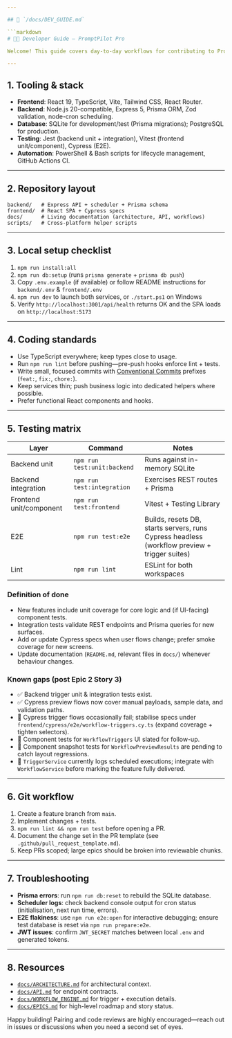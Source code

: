 ```yaml
---

## 📄 `/docs/DEV_GUIDE.md`

```markdown
# 🧑‍💻 Developer Guide — PromptPilot Pro

Welcome! This guide covers day-to-day workflows for contributing to PromptPilot Pro.

---
```


## 1. Tooling & stack
- **Frontend**: React 19, TypeScript, Vite, Tailwind CSS, React Router.
- **Backend**: Node.js 20-compatible, Express 5, Prisma ORM, Zod validation, node-cron scheduling.
- **Database**: SQLite for development/test (Prisma migrations); PostgreSQL for production.
- **Testing**: Jest (backend unit + integration), Vitest (frontend unit/component), Cypress (E2E).
- **Automation**: PowerShell & Bash scripts for lifecycle management, GitHub Actions CI.

---

## 2. Repository layout
```
backend/   # Express API + scheduler + Prisma schema
frontend/  # React SPA + Cypress specs
docs/      # Living documentation (architecture, API, workflows)
scripts/   # Cross-platform helper scripts
```

---

## 3. Local setup checklist
1. `npm run install:all`
2. `npm run db:setup` (runs `prisma generate` + `prisma db push`)
3. Copy `.env.example` (if available) or follow README instructions for `backend/.env` & `frontend/.env`
4. `npm run dev` to launch both services, or `./start.ps1` on Windows
5. Verify `http://localhost:3001/api/health` returns OK and the SPA loads on `http://localhost:5173`

---

## 4. Coding standards
- Use TypeScript everywhere; keep types close to usage.
- Run `npm run lint` before pushing—pre-push hooks enforce lint + tests.
- Write small, focused commits with [Conventional Commits](https://www.conventionalcommits.org/) prefixes (`feat:`, `fix:`, `chore:`).
- Keep services thin; push business logic into dedicated helpers where possible.
- Prefer functional React components and hooks.

---

## 5. Testing matrix

| Layer | Command | Notes |
|-------|---------|-------|
| Backend unit | `npm run test:unit:backend` | Runs against in-memory SQLite |
| Backend integration | `npm run test:integration` | Exercises REST routes + Prisma |
| Frontend unit/component | `npm run test:frontend` | Vitest + Testing Library |
| E2E | `npm run test:e2e` | Builds, resets DB, starts servers, runs Cypress headless (workflow preview + trigger suites) |
| Lint | `npm run lint` | ESLint for both workspaces |

### Definition of done
- New features include unit coverage for core logic and (if UI-facing) component tests.
- Integration tests validate REST endpoints and Prisma queries for new surfaces.
- Add or update Cypress specs when user flows change; prefer smoke coverage for new screens.
- Update documentation (`README.md`, relevant files in `docs/`) whenever behaviour changes.

### Known gaps (post Epic 2 Story 3)
- ✅ Backend trigger unit & integration tests exist.
- ✅ Cypress preview flows now cover manual payloads, sample data, and validation paths.
- 🚧 Cypress trigger flows occasionally fail; stabilise specs under `frontend/cypress/e2e/workflow-triggers.cy.ts` (expand coverage + tighten selectors).
- 🚧 Component tests for `WorkflowTriggers` UI slated for follow-up.
- 🚧 Component snapshot tests for `WorkflowPreviewResults` are pending to catch layout regressions.
- 🚧 `TriggerService` currently logs scheduled executions; integrate with `WorkflowService` before marking the feature fully delivered.

---

## 6. Git workflow
1. Create a feature branch from `main`.
2. Implement changes + tests.
3. `npm run lint && npm run test` before opening a PR.
4. Document the change set in the PR template (see `.github/pull_request_template.md`).
5. Keep PRs scoped; large epics should be broken into reviewable chunks.

---

## 7. Troubleshooting
- **Prisma errors**: run `npm run db:reset` to rebuild the SQLite database.
- **Scheduler logs**: check backend console output for cron status (initialisation, next run time, errors).
- **E2E flakiness**: use `npm run e2e:open` for interactive debugging; ensure test database is reset via `npm run prepare:e2e`.
- **JWT issues**: confirm `JWT_SECRET` matches between local `.env` and generated tokens.

---

## 8. Resources
- [`docs/ARCHITECTURE.md`](ARCHITECTURE.md) for architectural context.
- [`docs/API.md`](API.md) for endpoint contracts.
- [`docs/WORKFLOW_ENGINE.md`](WORKFLOW_ENGINE.md) for trigger + execution details.
- [`docs/EPICS.md`](EPICS.md) for high-level roadmap and story status.

Happy building! Pairing and code reviews are highly encouraged—reach out in issues or discussions when you need a second set of eyes.
````